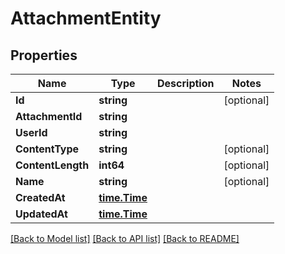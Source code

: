 # AttachmentEntity

## Properties

Name | Type | Description | Notes
------------ | ------------- | ------------- | -------------
**Id** | **string** |  | [optional] 
**AttachmentId** | **string** |  | 
**UserId** | **string** |  | 
**ContentType** | **string** |  | [optional] 
**ContentLength** | **int64** |  | [optional] 
**Name** | **string** |  | [optional] 
**CreatedAt** | [**time.Time**](time.Time) |  | 
**UpdatedAt** | [**time.Time**](time.Time) |  | 

[[Back to Model list]](../README#documentation-for-models) [[Back to API list]](../README#documentation-for-api-endpoints) [[Back to README]](../README)



